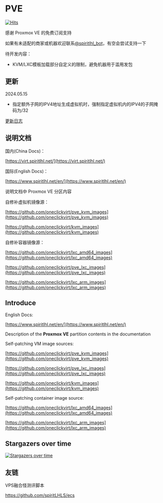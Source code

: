 # PVE

[![Hits](https://hits.seeyoufarm.com/api/count/incr/badge.svg?url=https%3A%2F%2Fgithub.com%2FspiritLHLS%2Fpve&count_bg=%2379C83D&title_bg=%23555555&icon=&icon_color=%23E7E7E7&title=hits&edge_flat=false)](https://hits.seeyoufarm.com)

感谢 Proxmox VE 的免费订阅支持

如果有未适配的商家或机器欢迎联系[@spiritlhl_bot](https://t.me/spiritlhl_bot)，有空会尝试支持一下

待开发内容：

- KVM/LXC模板加载部分自定义的限制，避免机器用于滥用发包

## 更新

2024.05.15

- 指定额外子网的IPV4地址生成虚拟机时，强制指定虚拟机内的IPV4的子网掩码为/32

[更新日志](CHANGELOG.md)

## 说明文档

国内(China Docs)：

[https://virt.spiritlhl.net/](https://virt.spiritlhl.net/)

国际(English Docs)：

[https://www.spiritlhl.net/en/](https://www.spiritlhl.net/en/)

说明文档中 Proxmox VE 分区内容

自修补虚拟机镜像源：

[https://github.com/oneclickvirt/pve_kvm_images](https://github.com/oneclickvirt/pve_kvm_images)

[https://github.com/oneclickvirt/kvm_images](https://github.com/oneclickvirt/kvm_images)

自修补容器镜像源：

[https://github.com/oneclickvirt/lxc_amd64_images](https://github.com/oneclickvirt/lxc_amd64_images)

[https://github.com/oneclickvirt/pve_lxc_images](https://github.com/oneclickvirt/pve_lxc_images)

[https://github.com/oneclickvirt/lxc_arm_images](https://github.com/oneclickvirt/lxc_arm_images)

## Introduce

English Docs:

[https://www.spiritlhl.net/en/](https://www.spiritlhl.net/en/)

Description of the **Proxmox VE** partition contents in the documentation

Self-patching VM image sources:

[https://github.com/oneclickvirt/pve_kvm_images](https://github.com/oneclickvirt/pve_kvm_images)

[https://github.com/oneclickvirt/pve_lxc_images](https://github.com/oneclickvirt/pve_lxc_images)

[https://github.com/oneclickvirt/kvm_images](https://github.com/oneclickvirt/kvm_images)

Self-patching container image source:

[https://github.com/oneclickvirt/lxc_amd64_images](https://github.com/oneclickvirt/lxc_amd64_images)

[https://github.com/oneclickvirt/lxc_arm_images](https://github.com/oneclickvirt/lxc_arm_images)


## Stargazers over time

[![Stargazers over time](https://starchart.cc/oneclickvirt/pve.svg)](https://starchart.cc/oneclickvirt/pve)

## 友链

VPS融合怪测评脚本

https://github.com/spiritLHLS/ecs
